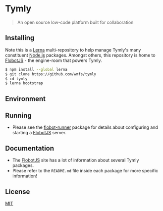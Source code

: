 # Tymly

> An open source low-code platform built for collaboration

## <a name="installing"></a>Installing

Note this is a [Lerna](https://lernajs.io/) multi-repository to help manage Tymly's many constituent [Node.js](https://nodejs.org/en/) packages.
Amongst others, this repository is home to [FlobotJS](https://github.com/wmfs/tymly/packages/flobot) - the engine-room that powers Tymly.

```bash
$ npm install --global lerna
$ git clone https://github.com/wmfs/tymly
$ cd tymly
$ lerna bootstrap
```

## <a name="environment-variables"></a>Environment 

## <a name="running"></a>Running

* Please see the [flobot-runner](https://github.com/wmfs/tymly/packages/flobot-runner) package for details about configuring and starting a [FlobotJS](http://www.flobotjs.io) server.

## <a name="documentation"></a>Documentation

* The [FlobotJS](http://www.flobotjs.io) site has a lot of information about several Tymly packages.
* Please refer to the `README.md` file inside each package for more specific information!


## <a name="license"></a>License

[MIT](https://github.com/wmfs/tymly/blob/master/LICENSE)
